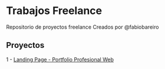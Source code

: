 # Trabajos Freelance

Repositorio de proyectos freelance Creados por @fabiobareiro

## Proyectos

1 - [Landing Page - Portfolio Profesional Web](https://fabiobareiro.github.io/freelance-landing-page/portfolio-profesional/)
